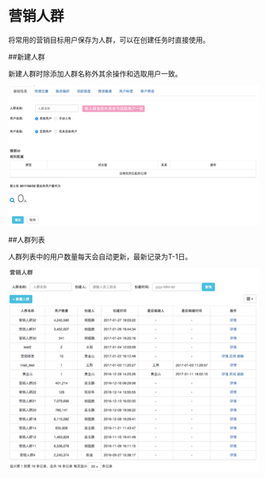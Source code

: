 # 营销人群

将常用的营销目标用户保存为人群，可以在创建任务时直接使用。

##新建人群

新建人群时除添加人群名称外其余操作和选取用户一致。

![](pic/marketCrowd_01.png)

##人群列表

人群列表中的用户数量每天会自动更新，最新记录为T-1日。

![](pic/marketCrowd_02.png)